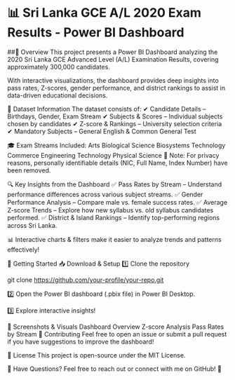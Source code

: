 # 📊 Sri Lanka GCE A/L 2020 Exam Results - Power BI Dashboard



##📌 Overview
This project presents a Power BI Dashboard analyzing the 2020 Sri Lanka GCE Advanced Level (A/L) Examination Results, covering approximately 300,000 candidates.

With interactive visualizations, the dashboard provides deep insights into pass rates, Z-scores, gender performance, and district rankings to assist in data-driven educational decisions.


📂 Dataset Information
The dataset consists of:
✔ Candidate Details – Birthdays, Gender, Exam Stream
✔ Subjects & Scores – Individual subjects chosen by candidates
✔ Z-score & Rankings – University selection criteria
✔ Mandatory Subjects – General English & Common General Test

🎓 Exam Streams Included:
Arts
Biological Science
Biosystems Technology
Commerce
Engineering Technology
Physical Science
🛑 Note: For privacy reasons, personally identifiable details (NIC, Full Name, Index Number) have been removed.

🔍 Key Insights from the Dashboard
✅ Pass Rates by Stream – Understand performance differences across various subject streams.
✅ Gender Performance Analysis – Compare male vs. female success rates.
✅ Average Z-score Trends – Explore how new syllabus vs. old syllabus candidates performed.
✅ District & Island Rankings – Identify top-performing regions across Sri Lanka.

📊 Interactive charts & filters make it easier to analyze trends and patterns effectively!

🚀 Getting Started
📥 Download & Setup
1️⃣ Clone the repository

git clone https://github.com/your-profile/your-repo.git

2️⃣ Open the Power BI dashboard (.pbix file) in Power BI Desktop.

3️⃣ Explore interactive insights!

📸 Screenshots & Visuals
Dashboard Overview	Z-score Analysis	Pass Rates by Stream
📢 Contributing
Feel free to open an issue or submit a pull request if you have suggestions to improve the dashboard!

📜 License
This project is open-source under the MIT License.

📩 Have Questions? Feel free to reach out or connect with me on GitHub! 🚀
